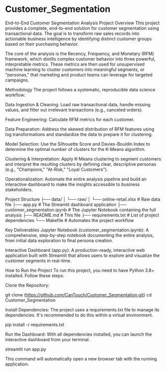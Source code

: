 # Customer_Segmentation
End-to-End Customer Segmentation Analysis
Project Overview
This project provides a complete, end-to-end solution for customer segmentation using transactional data. The goal is to transform raw sales records into actionable business intelligence by identifying distinct customer groups based on their purchasing behavior.

The core of the analysis is the Recency, Frequency, and Monetary (RFM) framework, which distills complex customer behavior into three powerful, interpretable metrics. These metrics are then used for unsupervised machine learning to cluster customers into meaningful segments, or "personas," that marketing and product teams can leverage for targeted campaigns.

Methodology
The project follows a systematic, reproducible data science workflow:

Data Ingestion & Cleaning: Load raw transactional data, handle missing values, and filter out irrelevant transactions (e.g., canceled orders).

Feature Engineering: Calculate RFM metrics for each customer.

Data Preparation: Address the skewed distribution of RFM features using log transformations and standardize the data to prepare it for clustering.

Model Selection: Use the Silhouette Score and Davies-Bouldin Index to determine the optimal number of clusters for the K-Means algorithm.

Clustering & Interpretation: Apply K-Means clustering to segment customers and interpret the resulting clusters by defining clear, descriptive personas (e.g., "Champions," "At-Risk," "Loyal Customers").

Operationalization: Automate the entire analysis pipeline and build an interactive dashboard to make the insights accessible to business stakeholders.

Project Structure
├── data/
│   └── raw/
│       └── online-retail.xlsx  # Raw data file
├── app.py                     # The Streamlit dashboard application
├── customer_segmentation.ipynb  # The Jupyter Notebook containing the full analysis
├── README.md                  # This file
├── requirements.txt           # List of project dependencies
└── Makefile                   # Automates the project workflow

Key Deliverables
Jupyter Notebook (customer_segmentation.ipynb): A comprehensive, step-by-step notebook documenting the entire analysis, from initial data exploration to final persona creation.

Interactive Dashboard (app.py): A production-ready, interactive web application built with Streamlit that allows users to explore and visualize the customer segments in real-time.

How to Run the Project
To run this project, you need to have Python 3.8+ installed. Follow these steps:

Clone the Repository:

git clone (https://github.com/CanTouch/Customer_Segmentation.git)
cd Customer_Segmentation

Install Dependencies:
The project uses a requirements.txt file to manage its dependencies. It's recommended to do this within a virtual environment.

pip install -r requirements.txt

Run the Dashboard:
With all dependencies installed, you can launch the interactive dashboard from your terminal.

streamlit run app.py

This command will automatically open a new browser tab with the running application.
